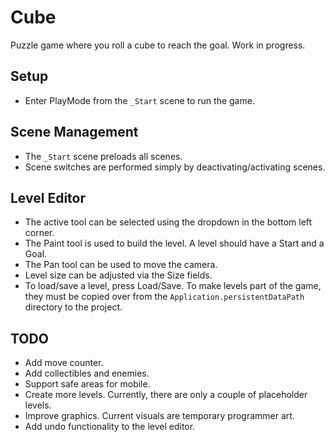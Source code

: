 # Cube

Puzzle game where you roll a cube to reach the goal. Work in progress.

## Setup

* Enter PlayMode from the `_Start` scene to run the game.

## Scene Management 

* The `_Start` scene preloads all scenes.
* Scene switches are performed simply by deactivating/activating scenes.

## Level Editor

* The active tool can be selected using the dropdown in the bottom left corner.
* The Paint tool is used to build the level. A level should have a Start and a Goal.
* The Pan tool can be used to move the camera.
* Level size can be adjusted via the Size fields. 
* To load/save a level, press Load/Save. To make levels part of the game, they must be copied over from the `Application.persistentDataPath` directory to the project.

## TODO

* Add move counter.
* Add collectibles and enemies.
* Support safe areas for mobile.
* Create more levels. Currently, there are only a couple of placeholder levels.
* Improve graphics. Current visuals are temporary programmer art.
* Add undo functionality to the level editor.
